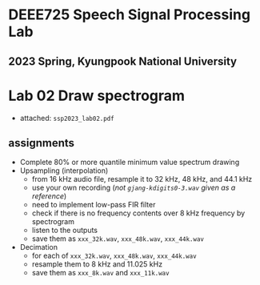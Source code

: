 # DEEE725 Speech Signal Processing Lab
## 2023 Spring, Kyungpook National University

# Lab 02 Draw spectrogram
- attached: `ssp2023_lab02.pdf`

## assignments
- Complete 80% or more quantile minimum value spectrum drawing
- Upsampling (interpolation)
  - from 16 kHz audio file, resample it to 32 kHz, 48 kHz, and 44.1 kHz
  - use your own recording (_not `gjang-kdigits0-3.wav` given as a reference_)
  - need to implement low-pass FIR filter
  - check if there is no frequency contents over 8 kHz frequency by spectrogram
  - listen to the outputs
  - save them as `xxx_32k.wav`, `xxx_48k.wav`, `xxx_44k.wav`
- Decimation
  - for each of `xxx_32k.wav`, `xxx_48k.wav`, `xxx_44k.wav`
  - resample them to 8 kHz and 11.025 kHz
  - save them as `xxx_8k.wav` and `xxx_11k.wav`
